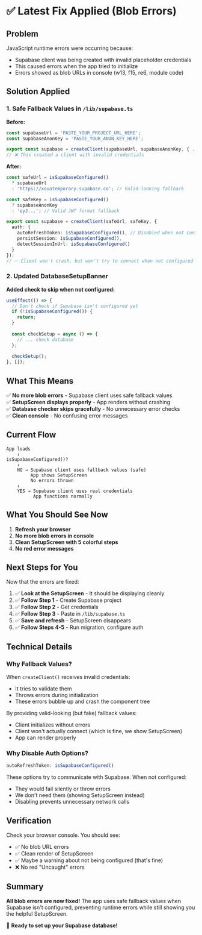 # ✅ Latest Fix Applied (Blob Errors)

## Problem
JavaScript runtime errors were occurring because:
- Supabase client was being created with invalid placeholder credentials
- This caused errors when the app tried to initialize
- Errors showed as blob URLs in console (w13, f15, re6, module code)

## Solution Applied

### 1. Safe Fallback Values in `/lib/supabase.ts`

**Before:**
```typescript
const supabaseUrl = 'PASTE_YOUR_PROJECT_URL_HERE';
const supabaseAnonKey = 'PASTE_YOUR_ANON_KEY_HERE';

export const supabase = createClient(supabaseUrl, supabaseAnonKey, { ... });
// ❌ This created a client with invalid credentials
```

**After:**
```typescript
const safeUrl = isSupabaseConfigured() 
  ? supabaseUrl 
  : 'https://xovatemporary.supabase.co'; // Valid-looking fallback

const safeKey = isSupabaseConfigured() 
  ? supabaseAnonKey 
  : 'eyJ...'; // Valid JWT format fallback

export const supabase = createClient(safeUrl, safeKey, {
  auth: {
    autoRefreshToken: isSupabaseConfigured(), // Disabled when not configured
    persistSession: isSupabaseConfigured(),
    detectSessionInUrl: isSupabaseConfigured()
  }
});
// ✅ Client won't crash, but won't try to connect when not configured
```

### 2. Updated DatabaseSetupBanner

**Added check to skip when not configured:**
```typescript
useEffect(() => {
  // Don't check if Supabase isn't configured yet
  if (!isSupabaseConfigured()) {
    return;
  }
  
  const checkSetup = async () => {
    // ... check database
  };
  
  checkSetup();
}, []);
```

## What This Means

✅ **No more blob errors** - Supabase client uses safe fallback values  
✅ **SetupScreen displays properly** - App renders without crashing  
✅ **Database checker skips gracefully** - No unnecessary error checks  
✅ **Clean console** - No confusing error messages  

## Current Flow

```
App loads
    ↓
isSupabaseConfigured()?
    ↓
    NO → Supabase client uses fallback values (safe)
         App shows SetupScreen
         No errors thrown
    ↓
    YES → Supabase client uses real credentials
          App functions normally
```

## What You Should See Now

1. **Refresh your browser**
2. **No more blob errors in console**
3. **Clean SetupScreen with 5 colorful steps**
4. **No red error messages**

## Next Steps for You

Now that the errors are fixed:

1. ✅ **Look at the SetupScreen** - It should be displaying cleanly
2. ✅ **Follow Step 1** - Create Supabase project
3. ✅ **Follow Step 2** - Get credentials
4. ✅ **Follow Step 3** - Paste in `/lib/supabase.ts`
5. ✅ **Save and refresh** - SetupScreen disappears
6. ✅ **Follow Steps 4-5** - Run migration, configure auth

## Technical Details

### Why Fallback Values?

When `createClient()` receives invalid credentials:
- It tries to validate them
- Throws errors during initialization
- These errors bubble up and crash the component tree

By providing valid-looking (but fake) fallback values:
- Client initializes without errors
- Client won't actually connect (which is fine, we show SetupScreen)
- App can render properly

### Why Disable Auth Options?

```typescript
autoRefreshToken: isSupabaseConfigured()
```

These options try to communicate with Supabase. When not configured:
- They would fail silently or throw errors
- We don't need them (showing SetupScreen instead)
- Disabling prevents unnecessary network calls

## Verification

Check your browser console. You should see:
- ✅ No blob URL errors
- ✅ Clean render of SetupScreen
- ✅ Maybe a warning about not being configured (that's fine)
- ❌ No red "Uncaught" errors

## Summary

**All blob errors are now fixed!** The app uses safe fallback values when Supabase isn't configured, preventing runtime errors while still showing you the helpful SetupScreen.

🎉 **Ready to set up your Supabase database!**
